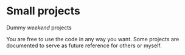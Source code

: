 # Small projects

Dummy _weekend_ projects

You are free to use the code in any way you want. Some projects are
documented to serve as future reference for others or myself.

